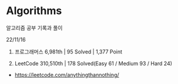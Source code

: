 # Algorithms

알고리즘 공부 기록과 풀이

22/11/16

1. 프로그래머스 6,981th | 95 Solved | 1,377 Point

2. LeetCode 310,510th | 178 Solved(Easy 61 / Medium 93 / Hard 24)
- https://leetcode.com/anythingthannothing/

